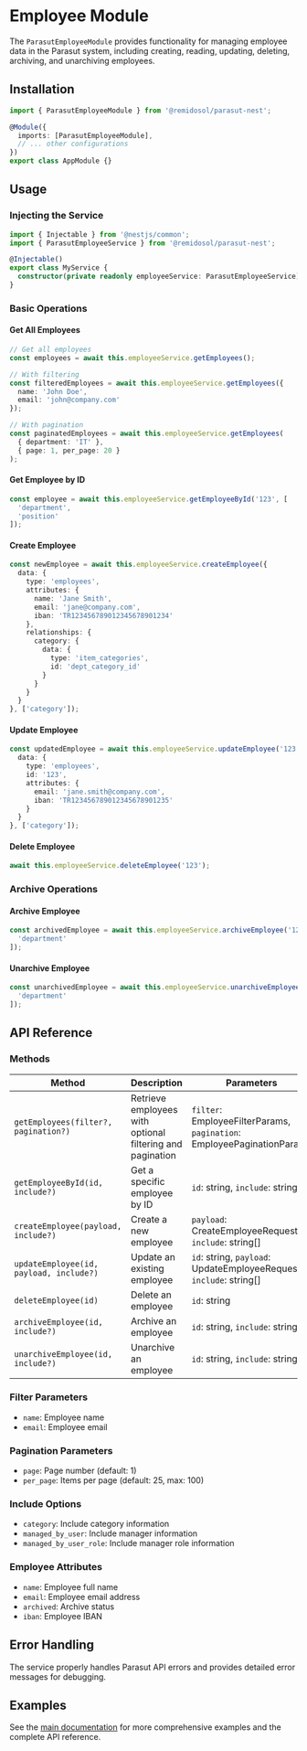 # Employee Module

The `ParasutEmployeeModule` provides functionality for managing employee data in the Parasut system, including creating, reading, updating, deleting, archiving, and unarchiving employees.

## Installation

```typescript
import { ParasutEmployeeModule } from '@remidosol/parasut-nest';

@Module({
  imports: [ParasutEmployeeModule],
  // ... other configurations
})
export class AppModule {}
```

## Usage

### Injecting the Service

```typescript
import { Injectable } from '@nestjs/common';
import { ParasutEmployeeService } from '@remidosol/parasut-nest';

@Injectable()
export class MyService {
  constructor(private readonly employeeService: ParasutEmployeeService) {}
}
```

### Basic Operations

#### Get All Employees

```typescript
// Get all employees
const employees = await this.employeeService.getEmployees();

// With filtering
const filteredEmployees = await this.employeeService.getEmployees({
  name: 'John Doe',
  email: 'john@company.com'
});

// With pagination
const paginatedEmployees = await this.employeeService.getEmployees(
  { department: 'IT' },
  { page: 1, per_page: 20 }
);
```

#### Get Employee by ID

```typescript
const employee = await this.employeeService.getEmployeeById('123', [
  'department',
  'position'
]);
```

#### Create Employee

```typescript
const newEmployee = await this.employeeService.createEmployee({
  data: {
    type: 'employees',
    attributes: {
      name: 'Jane Smith',
      email: 'jane@company.com',
      iban: 'TR123456789012345678901234'
    },
    relationships: {
      category: {
        data: {
          type: 'item_categories',
          id: 'dept_category_id'
        }
      }
    }
  }
}, ['category']);
```

#### Update Employee

```typescript
const updatedEmployee = await this.employeeService.updateEmployee('123', {
  data: {
    type: 'employees',
    id: '123',
    attributes: {
      email: 'jane.smith@company.com',
      iban: 'TR123456789012345678901235'
    }
  }
}, ['category']);
```

#### Delete Employee

```typescript
await this.employeeService.deleteEmployee('123');
```

### Archive Operations

#### Archive Employee

```typescript
const archivedEmployee = await this.employeeService.archiveEmployee('123', [
  'department'
]);
```

#### Unarchive Employee

```typescript
const unarchivedEmployee = await this.employeeService.unarchiveEmployee('123', [
  'department'
]);
```

## API Reference

### Methods

| Method | Description | Parameters |
|--------|-------------|------------|
| `getEmployees(filter?, pagination?)` | Retrieve employees with optional filtering and pagination | `filter`: EmployeeFilterParams, `pagination`: EmployeePaginationParams |
| `getEmployeeById(id, include?)` | Get a specific employee by ID | `id`: string, `include`: string[] |
| `createEmployee(payload, include?)` | Create a new employee | `payload`: CreateEmployeeRequest, `include`: string[] |
| `updateEmployee(id, payload, include?)` | Update an existing employee | `id`: string, `payload`: UpdateEmployeeRequest, `include`: string[] |
| `deleteEmployee(id)` | Delete an employee | `id`: string |
| `archiveEmployee(id, include?)` | Archive an employee | `id`: string, `include`: string[] |
| `unarchiveEmployee(id, include?)` | Unarchive an employee | `id`: string, `include`: string[] |

### Filter Parameters

- `name`: Employee name
- `email`: Employee email

### Pagination Parameters

- `page`: Page number (default: 1)
- `per_page`: Items per page (default: 25, max: 100)

### Include Options

- `category`: Include category information
- `managed_by_user`: Include manager information
- `managed_by_user_role`: Include manager role information

### Employee Attributes

- `name`: Employee full name
- `email`: Employee email address
- `archived`: Archive status
- `iban`: Employee IBAN

## Error Handling

The service properly handles Parasut API errors and provides detailed error messages for debugging.

## Examples

See the [main documentation](../../../../README.md) for more comprehensive examples and the complete API reference.
